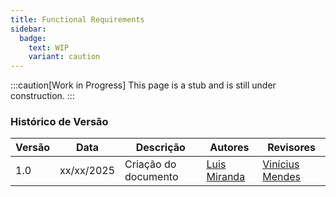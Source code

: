 ```yaml
---
title: Functional Requirements
sidebar:
  badge:
    text: WIP
    variant: caution
---
```


:::caution[Work in Progress]
This page is a stub and is still under construction.
:::

### Histórico de Versão

| Versão | Data       | Descrição                                               | Autores                        | Revisores |
| ------ | ---------- | ------------------------------------------------------- | ------------------------------ | --------- |
| 1.0    | xx/xx/2025 | Criação do documento |  [Luis Miranda](https://github.com/LuisMiranda10) |  [Vinícius Mendes](https://github.com/yabamiah)    |